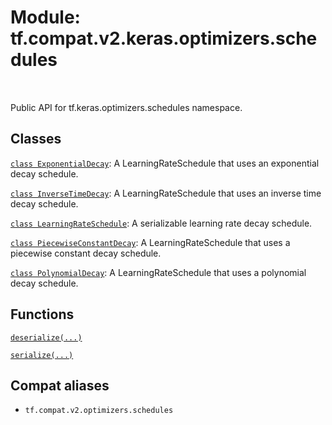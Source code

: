 <div itemscope itemtype="http://developers.google.com/ReferenceObject">
<meta itemprop="name" content="tf.compat.v2.keras.optimizers.schedules" />
<meta itemprop="path" content="Stable" />
</div>

# Module: tf.compat.v2.keras.optimizers.schedules


<table class="tfo-notebook-buttons tfo-api" align="left">
</table>



Public API for tf.keras.optimizers.schedules namespace.



## Classes

[`class ExponentialDecay`](../../../../../tf/keras/optimizers/schedules/ExponentialDecay.md): A LearningRateSchedule that uses an exponential decay schedule.

[`class InverseTimeDecay`](../../../../../tf/keras/optimizers/schedules/InverseTimeDecay.md): A LearningRateSchedule that uses an inverse time decay schedule.

[`class LearningRateSchedule`](../../../../../tf/keras/optimizers/schedules/LearningRateSchedule.md): A serializable learning rate decay schedule.

[`class PiecewiseConstantDecay`](../../../../../tf/keras/optimizers/schedules/PiecewiseConstantDecay.md): A LearningRateSchedule that uses a piecewise constant decay schedule.

[`class PolynomialDecay`](../../../../../tf/keras/optimizers/schedules/PolynomialDecay.md): A LearningRateSchedule that uses a polynomial decay schedule.

## Functions

[`deserialize(...)`](../../../../../tf/keras/optimizers/schedules/deserialize.md)

[`serialize(...)`](../../../../../tf/keras/optimizers/schedules/serialize.md)



## Compat aliases

* `tf.compat.v2.optimizers.schedules`

